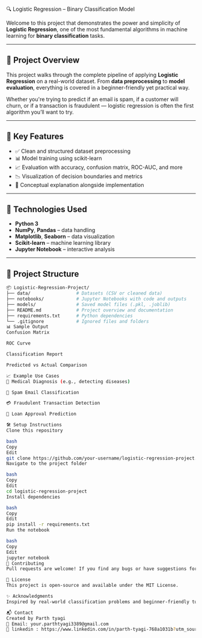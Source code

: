 🔍 Logistic Regression – Binary Classification Model
 
Welcome to this project that  demonstrates the power and simplicity of **Logistic Regression**, one of the most fundamental algorithms in machine learning for **binary classification** tasks.

---

## 🚀 Project Overview

This project walks through the complete pipeline of applying **Logistic Regression** on a real-world dataset. From **data preprocessing** to **model evaluation**, everything is covered in a beginner-friendly yet practical way.

Whether you're trying to predict if an email is spam, if a customer will churn, or if a transaction is fraudulent — logistic regression is often the first algorithm you’ll want to try.

---

## 📌 Key Features

- ✅ Clean and structured dataset preprocessing
- 📊 Model training using scikit-learn
- 📈 Evaluation with accuracy, confusion matrix, ROC-AUC, and more
- 📉 Visualization of decision boundaries and metrics
- 🧠 Conceptual explanation alongside implementation

---

## 🧪 Technologies Used

- **Python 3**
- **NumPy**, **Pandas** – data handling
- **Matplotlib**, **Seaborn** – data visualization
- **Scikit-learn** – machine learning library
- **Jupyter Notebook** – interactive analysis

---

## 📁 Project Structure

```bash
📦 Logistic-Regression-Project/
├── data/                 # Datasets (CSV or cleaned data)
├── notebooks/            # Jupyter Notebooks with code and outputs
├── models/               # Saved model files (.pkl, .joblib)
├── README.md             # Project overview and documentation
├── requirements.txt      # Python dependencies
└── .gitignore            # Ignored files and folders
📊 Sample Output
Confusion Matrix

ROC Curve

Classification Report

Predicted vs Actual Comparison

📈 Example Use Cases
🧬 Medical Diagnosis (e.g., detecting diseases)

📧 Spam Email Classification

💳 Fraudulent Transaction Detection

🧾 Loan Approval Prediction

🛠️ Setup Instructions
Clone this repository

bash
Copy
Edit
git clone https://github.com/your-username/logistic-regression-project.git
Navigate to the project folder

bash
Copy
Edit
cd logistic-regression-project
Install dependencies

bash
Copy
Edit
pip install -r requirements.txt
Run the notebook

bash
Copy
Edit
jupyter notebook
🙌 Contributing
Pull requests are welcome! If you find any bugs or have suggestions for improvements, feel free to open an issue or submit a PR.

📄 License
This project is open-source and available under the MIT License.

✨ Acknowledgments
Inspired by real-world classification problems and beginner-friendly tutorials to help newcomers understand one of the most widely used classification algorithms.

📬 Contact
Created by Parth tyagi 
📧 Email: your.parthtyagi3389@gmail.com
🔗 linkedin : https://www.linkedin.com/in/parth-tyagi-768a1031b?utm_source=share&utm_campaign=share_via&utm_content=profile&utm_medium=android_app

